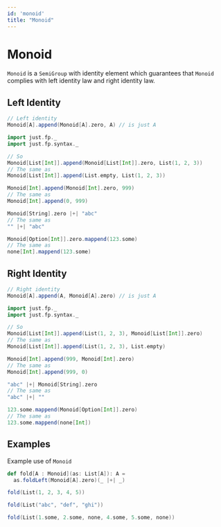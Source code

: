 ```yaml
---
id: 'monoid'
title: "Monoid"
---
```

# Monoid
`Monoid` is a `SemiGroup` with identity element which guarantees that 
`Monoid` complies with left identity law and right identity law.

## Left Identity
```scala
// Left identity
Monoid[A].append(Monoid[A].zero, A) // is just A
```

```scala mdoc
import just.fp._
import just.fp.syntax._

// So
Monoid[List[Int]].append(Monoid[List[Int]].zero, List(1, 2, 3))
// The same as
Monoid[List[Int]].append(List.empty, List(1, 2, 3))

Monoid[Int].append(Monoid[Int].zero, 999)
// The same as
Monoid[Int].append(0, 999)

Monoid[String].zero |+| "abc"
// The same as
"" |+| "abc"

Monoid[Option[Int]].zero.mappend(123.some)
// The same as
none[Int].mappend(123.some)
```


## Right Identity
```scala
// Right identity
Monoid[A].append(A, Monoid[A].zero) // is just A
```
```scala mdoc
import just.fp._
import just.fp.syntax._

// So
Monoid[List[Int]].append(List(1, 2, 3), Monoid[List[Int]].zero)
// The same as
Monoid[List[Int]].append(List(1, 2, 3), List.empty)

Monoid[Int].append(999, Monoid[Int].zero)
// The same as
Monoid[Int].append(999, 0)

"abc" |+| Monoid[String].zero
// The same as
"abc" |+| ""

123.some.mappend(Monoid[Option[Int]].zero)
// The same as
123.some.mappend(none[Int])
```

## Examples
Example use of `Monoid`
```scala mdoc
def fold[A : Monoid](as: List[A]): A =
  as.foldLeft(Monoid[A].zero)(_ |+| _)

fold(List(1, 2, 3, 4, 5))

fold(List("abc", "def", "ghi"))

fold(List(1.some, 2.some, none, 4.some, 5.some, none))
```
